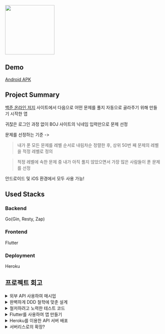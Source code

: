<img height="160" src="https://user-images.githubusercontent.com/32262002/187039878-515910d9-8696-42a7-9634-9b1b71f7a52a.png">

## Demo

[Android APK](https://github.com/hadooboo/lmnop/files/9438328/app-release.apk.zip)

## Project Summary

[백준 온라인 저지](https://www.acmicpc.net/) 사이트에서 다음으로 어떤 문제를 풀지 자동으로 골라주기 위해 만들기 시작한 앱

귀찮은 로그인 과정 없이 BOJ 사이트의 닉네임 입력만으로 문제 선정

문제를 선정하는 기준 ->

> 내가 푼 모든 문제를 레벨 순서로 내림차순 정렬한 후, 상위 50번 째 문제의 레벨을 적정 레벨로 정의

> 적정 레벨에 속한 문제 중 내가 아직 풀지 않았으면서 가장 많은 사람들이 푼 문제를 선정

안드로이드 및 iOS 환경에서 모두 사용 가능!

## Used Stacks

### Backend

Go(Gin, Resty, Zap)

### Frontend

Flutter

### Deployment

Heroku

## 프로젝트 회고

<details><summary>외부 API 사용하여 매시업</summary><p>

전형적인 Frontend Client + Backend Server + Database 구조가 아닌 Backend Server가 외부 API의 클라이언트가 되는 구조로 만들었다. 내가 푼 문제에 대한 정보는 결국 BOJ 서비스에서 관리하고 있을 것이고 그 데이터를 가져다쓰는 입장이기 때문이다. BOJ 서비스에서 공식적으로 API를 제공하지는 않기 때문에 [solved.ac](https://solved.ac/) 사이트의 API를 이용하였다. 내가 데이터를 직접 관리하지 않아도 되는 것은 큰 장점이었다. 그러나 API의 주소나 응답 형식이 바뀔 경우 내 서비스가 작동하지 않게 될 수 있기 때문에 지속적인 모니터링은 필요할 듯 하다.

<p></details>

<details><summary>완벽하게 DDD 철학에 맞춘 설계</summary><p>

go로 만든 백엔드 서버의 코드를 살펴보면 [clean-architecture](https://github.com/wikibook/clean-architecture) 의 예시를 정확하게 따르고 있다. 이 레포지토리는 <만들면서 배우는 클린 아키텍처, 2021, 톰 홈버그>의 한국어판 예시이다. 이 프로젝트를 시작하게 된 이유가 위 책을 읽고 DDD 방법론에 맞춰 서버를 만들고 싶었던 것도 있다. DDD의 장점을 알 수 있었던 점이 책에서는 영속성 관리를 위해 데이터베이스를 사용하지만 이 프로젝트에서는 외부 API를 사용하는데, 이런 차이점에 구애받지 않고 out adapter를 구현할 수 있었던 것이다. 앞으로도 책의 내용을 내 것으로 만들기 위해 여러 사이드 프로젝트를 진행해봐야겠다.

추가로, application layer에 있는 [problem.go](https://github.com/hadooboo/lmnop/blob/main/server/application/problem.go) 파일에 문제 선정 로직이 작성되어 있는데, 이 역시 <Clean Code, 2009, 로버트 C. 마틴> 책의 내용을 보고 영감을 받아 만든 부분이다. 로직을 위한 전용 클래스를 만들고 내부 변수에 필요한 변수들을 모두 정의해 둔 다음 메소드에는 파라미터 전달을 최소한으로 하고 최대한 자연어로 읽을 수 있게 구현하였다.

<p></details>

<details><summary>철저하려고 노력한 테스트 코드</summary><p>

프로젝트의 규모가 크진 않았지만 나름의 문제 선정 로직이 들어가기 때문에 테스트 코드를 철저히 만들어보자고 마음을 먹었다. [service_test.go](https://github.com/hadooboo/lmnop/blob/main/server/application/service_test.go) 파일을 보면 여러 개의 테스트 케이스를 정의해서 확인하려고 한 흔적을 볼 수 있다. 외부 API 응답에 대한 mocking을 만들어 application layer에서 로직에 빈틈이 없는지 확인하였다. 다시 보니 다음에는 테스트 단위를 더 작게 분리하고 케이스 각각에 대한 설명도 추가하면 좋을 것 같다.

<p></details>

<details><summary>Flutter를 사용하여 앱 만들기</summary><p>

데스크탑 환경에서는 solved.ac 사이트를 쓰는 것만으로도 충분하고, 언제 어디서든 다음 목표 문제를 보기 위해 클라이언트를 모바일 앱으로 만들기로 정했다. 특히 개인적으로 갤럭시 스마트폰에 아이패드를 사용하고 있어서 회사에서도 이용해 본 flutter를 이용해 멀티 플랫폼을 타겟팅하였다. 분명히 두 번 할 작업을 한 번의 개발만으로 끝낼 수 있어서 잘 선택했다고 생각한다. 특히 이번 프로젝트처럼 간단한 수준의 앱은 성능이나 기능 면에서 native SDK와 비교했을 때 문제가 없어 보인다.

<p></details>

<details><summary>Heroku를 이용한 API 서버 배포</summary><p>

실제로 앱을 플레이스토어나 앱스토어에 출시하지는 않았기 때문에 API 서버를 비용을 내고 실행하고 있는 것은 아깝다는 생각이 들었다. Heroku는 한 달에 최대 1000시간의 무료 사용 시간을 제공하고, 서버를 사용하지 않고 있다고 판단하면 알아서 잠자기 모드로 들어가기 때문에 내 상황에서는 충분히 사용 가능하다. go module을 포함하고 있는 레포지토리를 git을 통해 푸시하는 것만으로도 배포가 자동적으로 이뤄져 편리하였다.

<p></details>

<details><summary>서버리스로의 확장?</summary><p>

현재 프로그램의 구조를 보면 모든 곳이 stateless하게 작동할 수 있다. 이런 상황에서 굳이 서버를 계속해서 돌리고 있을 것이 아니라 메소드를 필요할 때만 호출하는 서버리스로 만든다면 비용도 절약하고 컴퓨팅 파워도 아낄 수 있을 것이라고 생각한다. Heroku로 서버를 실행해 두었기 때문에 서버리스의 단점이라고 할 수 있는 cold start가 어차피 지금도 발생하고 있다. 다음에 기회가 된다면 서버리스로의 확장도 해 보고 싶다.

<p></details>
